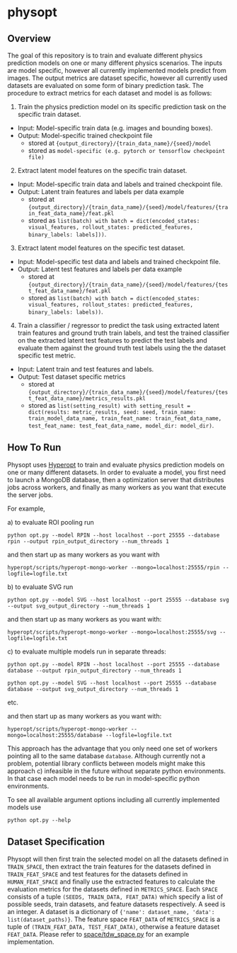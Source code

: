 # physopt

## Overview
The goal of this repository is to train and evaluate different physics prediction models on one or many different physics scenarios. The inputs are model specific, however all currently implemented models predict from images. The output metrics are dataset specific, however all currently used datasets are evaluated on some form of binary prediction task. The procedure to extract metrics for each dataset and model is as follows:

1. Train the physics prediction model on its specific prediction task on the specific train dataset.
  - Input: Model-specific train data (e.g. images and bounding boxes).
  - Output: Model-specific trained checkpoint file
    - stored at `{output_directory}/{train_data_name}/{seed}/model`
    - stored as `model-specific (e.g. pytorch or tensorflow checkpoint file)`
2. Extract latent model features on the specific train dataset.
  - Input: Model-specific train data and labels and trained checkpoint file.
  - Output: Latent train features and labels per data example
    - stored at `{output_directory}/{train_data_name}/{seed}/model/features/{train_feat_data_name}/feat.pkl`
    - stored as `list(batch) with batch = dict(encoded_states: visual_features, rollout_states: predicted_features, binary_labels: labels]))`.
3. Extract latent model features on the specific test dataset.
  - Input: Model-specific test data and labels and trained checkpoint file.
  - Output: Latent test features and labels per data example 
    - stored at `{output_directory}/{train_data_name}/{seed}/model/features/{test_feat_data_name}/feat.pkl`
    - stored as `list(batch) with batch = dict(encoded_states: visual_features, rollout_states: predicted_features, binary_labels: labels))`.
4. Train a classifier / regressor to predict the task using extracted latent train features and ground truth train labels, and test the trained classifier on the extracted latent test features to predict the test labels and evaluate them against the ground truth test labels using the the dataset specific test metric.
  - Input: Latent train and test features and labels.
  - Output: Test dataset specific metrics 
    - stored at `{output_directory}/{train_data_name}/{seed}/model/features/{test_feat_data_name}/metrics_results.pkl`
    - stored as `list(setting_result) with setting_result = dict(results: metric_results, seed: seed, train_name: train_model_data_name, train_feat_name: train_feat_data_name, test_feat_name: test_feat_data_name, model_dir: model_dir)`. 

## How To Run

Physopt uses [Hyperopt](https://github.com/neuroailab/hyperopt) to train and evaluate physics prediction models on one or many different datasets. In order to evaluate a model, you first need to launch a MongoDB database, then a optimization server that distributes jobs across workers, and finally as many workers as you want that execute the server jobs.

For example,

a) to evaluate ROI pooling run

`python opt.py --model RPIN --host localhost --port 25555 --database rpin --output rpin_output_directory --num_threads 1`

and then start up as many workers as you want with

`hyperopt/scripts/hyperopt-mongo-worker --mongo=localhost:25555/rpin --logfile=logfile.txt`


b) to evaluate SVG run

`python opt.py --model SVG --host localhost --port 25555 --database svg --output svg_output_directory --num_threads 1`

and then start up as many workers as you want with:

`hyperopt/scripts/hyperopt-mongo-worker --mongo=localhost:25555/svg --logfile=logfile.txt`

c) to evaluate multiple models run in separate threads:

`python opt.py --model RPIN --host localhost --port 25555 --database database --output rpin_output_directory --num_threads 1`

`python opt.py --model SVG --host localhost --port 25555 --database database --output svg_output_directory --num_threads 1`

etc.

and then start up as many workers as you want with:

`hyperopt/scripts/hyperopt-mongo-worker --mongo=localhost:25555/database --logfile=logfile.txt`

This approach has the advantage that you only need one set of workers pointing all to the same database `database`. Although currently not a problem, potential library conflicts between models might make this approach c) infeasible in the future without separate python environments. In that case each model needs to be run in model-specific python environments.

To see all available argument options including all currently implemented models use

`python opt.py --help`

## Dataset Specification

Physopt will then first train the selected model on all the datasets defined in `TRAIN_SPACE`, then extract the train features for the datasets defined in `TRAIN_FEAT_SPACE` and test features for the datasets defined in `HUMAN_FEAT_SPACE` and finally use the extracted features to calculate the evaluation metrics for the datasets defined in `METRICS_SPACE`. Each `SPACE` consists of a tuple `(SEEDS, TRAIN_DATA, FEAT_DATA)` which specify a list of possible seeds, train datasets, and feature datasets respectively. A seed is an integer. A dataset is a dictionary of `{'name': dataset_name, 'data': list(dataset_paths)}`. The feature space `FEAT_DATA` of `METRICS_SPACE` is a tuple of `(TRAIN_FEAT_DATA, TEST_FEAT_DATA)`, otherwise a feature dataset `FEAT_DATA`. Please refer to [space/tdw\_space.py](https://github.com/neuroailab/physopt/blob/main/space/tdw_space.py) for an example implementation.
